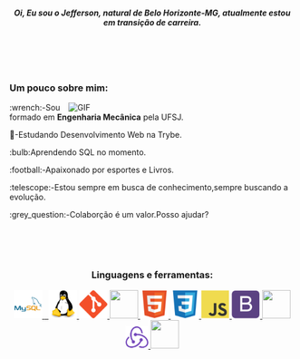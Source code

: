 
<h5 align="center">
  Oi, Eu sou o Jefferson, natural de Belo Horizonte-MG, atualmente estou em transição de carreira.
</h5>
    <br />
    <br />
    <br /> 
   <h3><strong>Um pouco sobre mim:</strong></h3>
   <img align="right" alt="GIF" src="https://media.giphy.com/media/NHvv0Bo3oGq1eTBDd1/giphy.gif" width="400px" />
   <p>:wrench:-Sou formado em <strong>Engenharia Mecânica</strong> pela UFSJ.</p>
   <p>🚀-Estudando Desenvolvimento Web na Trybe. </p> 
   <p>:bulb:Aprendendo SQL no momento. </p>
   <p>:football:-Apaixonado por esportes e Livros.</p>
   <p>:telescope:-Estou sempre em busca de conhecimento,sempre buscando a evolução.</p>
   <p>:grey_question:-Colaborção é um valor.Posso ajudar?</p>
   <br />
   <br />
   <br /> 
  <h3 align="center"><strong>Linguagens e ferramentas:</strong></h3>   
  <p align="center">
  <a href="https://raw.githubusercontent.com" target="_blank">
   <code><img src="https://raw.githubusercontent.com/devicons/devicon/master/icons/mysql/mysql-original-wordmark.svg" alt="mysql" width="50" height="50"/></code>
 </a>
  <a href="https://raw.githubusercontent.com" target="_blank">
   <code> <img src="https://raw.githubusercontent.com/devicons/devicon/master/icons/linux/linux-original.svg" alt="linux" width="50" height="50" /></code>
  </a>
  <a href="https://git-scm.com/doc" target="_blank">
   <code><img  src="https://raw.githubusercontent.com/devicons/devicon/master/icons/git/git-original.svg" width="50" height="50"></code>
  </a>
  <a href="https://github.com/jeffersonmandrade" target="_blank">
   <code><img  src="https://www.nicepng.com/png/full/52-520535_free-files-github-github-icon-png-white.png" width="50" height="50"></code> 
  </a>
  <a href="https://developer.mozilla.org/pt-BR/docs/Web/HTML" target="_blank">
   <code><img  src="https://raw.githubusercontent.com/devicons/devicon/master/icons/html5/html5-original.svg" width="50" height="50"></code> 
  </a>
  <a href="https://developer.mozilla.org/pt-BR/docs/Web/CSS" target="_blank">
   <code><img  src="https://raw.githubusercontent.com/devicons/devicon/master/icons/css3/css3-original.svg" width="50" height="50"></code> 
  </a>
  <a href="https://devdocs.io/javascript/" target="_blank">
   <code><img  src="https://raw.githubusercontent.com/devicons/devicon/master/icons/javascript/javascript-original.svg" width="50" height="50"></code>
  </a>
  <a href="https://getbootstrap.com/docs/4.1/getting-started/introduction/" target="_blank">
   <code><img  src="https://raw.githubusercontent.com/devicons/devicon/master/icons/bootstrap/bootstrap-plain.svg" width="50" height="50"></code> 
  </a>
  <a href="https://pt-br.reactjs.org/docs/getting-started.html" target="_blank">
   <code><img  src="https://upload.wikimedia.org/wikipedia/commons/thumb/a/a7/React-icon.svg/1280px-React-icon.svg.png" width="50" height="50"></code> 
  </a>
  <a href="https://redux.js.org/" target="_blank">
   <code><img  src="https://raw.githubusercontent.com/devicons/devicon/master/icons/redux/redux-original.svg" width="40" height="40"></code> 
  </a>
  <a href="https://jestjs.io/docs/getting-started" target="_blank">
   <code><img  src="https://pics.freeicons.io/uploads/icons/png/5894313931548218185-512.png" width="50" height="50"></code>
  </a>
</p>

